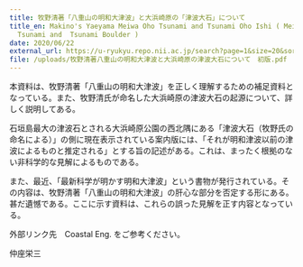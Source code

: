 ```yaml
---
title: 牧野清著「八重山の明和大津波」と大浜崎原の「津波大石」について
title_en: Makino's Yaeyama Meiwa Oho Tsunami and Tsunami Oho Ishi ( Meiwa Huge
  Tsunami and  Tsunami Boulder )
date: 2020/06/22
external_url: https://u-ryukyu.repo.nii.ac.jp/search?page=1&size=20&sort=-createdate&search_type=2&q=1657698443681&timestamp=1658722077.3386552
file: /uploads/牧野清著八重山の明和大津波と大浜崎原の津波大石について　初版.pdf
---
```

本資料は、牧野清著「八重山の明和大津波」を正しく理解するための補足資料となっている。また、牧野清氏が命名した大浜崎原の津波大石の起源について、詳しく説明してある。

石垣島最大の津波石とされる大浜崎原公園の西北隅にある「津波大石（牧野氏の命名による）」の側に現在表示されている案内版には、「それが明和津波以前の津波によるものと推定される」とする旨の記述がある。これは、まったく根拠のない非科学的な見解によるものである。

また、最近、「最新科学が明かす明和大津波」という書物が発行されている。その内容は、牧野清著「八重山の明和大津波」の肝心な部分を否定する形にある。甚だ遺憾である。ここに示す資料は、これらの誤った見解を正す内容となっている。

外部リンク先　Coastal Eng. をご参考ください。

仲座栄三